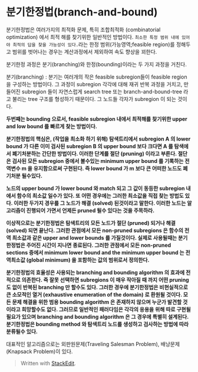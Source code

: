 # 분기한정법(branch-and-bound)

분기한정법은 여러가지의 최적화 문제, 특히 조합최적화 (combinatorial optimization) 에서 최적 해를 찾기위한 일반적인 방법이다. `최소한 특정 범위 내에 있어야 최적의 답을 찾을 가능성이 있다.`라는 한정 범위(가능영역;feasible region)를 정해두고 범위를 벗어나는 경우는 계산과정에서 제외하여 속도 향상을 꾀한다. 

분기한정 과정은 분기(branching)와 한정(bounding)이라는 두 가지 과정을 거친다. 

분기(branching) 
: 분기는 여러개의 작은 feasible subregion들이 feasible region 을 구성하는 방법이다. 그 과정이 subregion 각각에 대해 재귀 반복 과정을 거치고, 만들어진 subregion 들이 자연스럽게 search tree 또는 branch-and-bound-tree 라고 불리는 tree 구조를 형성하기 때문이다. 그 노드들 각자가 subregion 이 되는 것이다.

**두번째는 bounding 으로서, feasible subregion 내에서 최적해를 찾기위한 upper and low bound 를 빠르게 찾는 방법이다.**

**분기한정법의 핵심은, (작업을  최소화  하기 위해) 탐색트리에서 subregion A 의 lower bound 가 다른 이미 검사된 subregion B 의 upper bound 보다 크다면 A 를 탐색에서 폐기처분하는 간단한 방법이다. 이러한 단계를 절단 (pruning) 이라고 부른다. 절단은 검사된 모든 subregion 중에서 볼수있는 minimum upper bound 를 기록하는 전역변수 m 을 유지함으로써 구현된다. 즉 lower bound 가 m 보다 큰 어떠한 노드도 폐기처분 될수있다.**

**노드의 upper bound 가 lower bound 와 match 되고 그 값이 동등한 subregion 내에서 함수의 최소값 일수가 있다. 또 어떤 경우에는 그러한 최소값을 직접 찾는 방법도 있다. 이러한 두가지 경우를 그 노드가 해결 (solved) 된것이라고 말한다. 이러한 노드는 알고리즘이 진행되어 가면서 언제든 pruned 될수 있다는 것을 주목하라.**

**이상적으로는 분기한정법은 탐색트리의 모든 노드가 절단 (pruned) 되거나 해결 (solved) 되면 끝난다. 그러한 관점에서 모든 non-pruned subregions 은 함수의 전역 최소값과 같은 upper and lower bounds 를 가질것이다. 실제로 사용될때는 분기한정법은 주어진 시간이 지나면 종료된다. 그러한 관점에서 모든 non-pruned sections 중에서 minimum lower bound and the minimum upper bound 는 전역최소값 (global minimum) 을 포함하는 값의 범위로서 정의한다.**

**분기한정법의 효율성은 사용되는 branching and bounding algorithm 의 효과에 전적으로 의존한다. 즉 잘못 선택하면 subregions 이 매우 작아질 때 까지 어떤 pruning 도 없이 반복된 branching 만 할수도 있다. 그러한 경우에 분기한정법은 비현실적으로 큰 소모적인 열거 (exhaustive enumeration of the domain) 로 환원될 것이다. 모든 문제 해결을 위한 범용 bounding algorithm 은 존재하지 않으며 누군가 발견할 것이라고 희망할수도 없다. 그러므로 일반적인 패러다임은 각각의 응용을 위해 따로 구현될 필요가 있으며 branching and bounding algorithm 은 그 경우에 특별히 설계된다. 분기한정법은 bounding method 와 탐색트리 노드를 생성하고 검사하는 방법에 따라 분류될수 있다.**


대표적인 알고리즘으로는 외판원문제(Traveling Salesman Problem), 배낭문제(Knapsack Problem)이 있다. 


> Written with [StackEdit](https://stackedit.io/).
<!--stackedit_data:
eyJoaXN0b3J5IjpbLTEzMzg0NjIzMzgsLTU3NDE4MTExOSwtMT
AyNTUwMDk1M119
-->